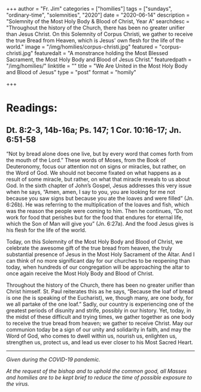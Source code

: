 +++
author = "Fr. Jim"
categories = ["homilies"]
tags = ["sundays", "ordinary-time", "solemnities", "2020"]
date = "2020-06-14"
description = "Solemnity of the Most Holy Body & Blood of Christ, Year A"
searchdesc = "Throughout the history of the Church, there has been no greater unifier than Jesus Christ. On this Solemnity of Corpus Christi, we gather to receive the true Bread from Heaven, which is Jesus' own flesh for the life of the world."
image = "/img/homilies/corpus-christi.jpg"
featured = "corpus-christi.jpg"
featuredalt = "A monstrance holding the Most Blessed Sacrament, the Most Holy Body and Blood of Jesus Christ."
featuredpath = "/img/homilies/"
linktitle = ""
title = "We Are United in the Most Holy Body and Blood of Jesus"
type = "post"
format = "homily"

+++

# Readings:
## Dt. 8:2-3, 14b-16a; Ps. 147; 1 Cor. 10:16-17; Jn. 6:51-58

“Not by bread alone does one live, but by every word that comes forth from the mouth of the Lord.” These words of Moses, from the Book of Deuteronomy, focus our attention not on signs or miracles, but rather, on the Word of God. We should not become fixated on what happens as a result of some miracle, but rather, on what that miracle reveals to us about God. In the sixth chapter of John’s Gospel, Jesus addresses this very issue when he says, “Amen, amen, I say to you, you are looking for me not because you saw signs but because you ate the loaves and were filled” (Jn. 6:26b). He was referring to the multiplication of the loaves and fish, which was the reason the people were coming to him. Then he continues, “Do not work for food that perishes but for the food that endures for eternal life, which the Son of Man will give you” (Jn. 6:27a). And the food Jesus gives is his flesh for the life of the world.

Today, on this Solemnity of the Most Holy Body and Blood of Christ, we celebrate the awesome gift of the true bread from heaven, the truly substantial presence of Jesus in the Most Holy Sacrament of the Altar. And I can think of no more significant day for our churches to be reopening than today, when hundreds of our congregation will be approaching the altar to once again receive the Most Holy Body and Blood of Christ.

Throughout the history of the Church, there has been no greater unifier than Christ himself. St. Paul reiterates this as he says, “Because the loaf of bread is one (he is speaking of the Eucharist), we, though many, are one body, for we all partake of the one loaf.” Sadly, our country is experiencing one of the greatest periods of disunity and strife, possibly in our history. Yet, today, in the midst of these difficult and trying times, we gather together as one body to receive the true bread from heaven; we gather to receive Christ. May our communion today be a sign of our unity and solidarity in faith, and may the Word of God, who comes to dwell within us, nourish us, enlighten us, strengthen us, protect us, and lead us ever closer to his Most Sacred Heart.

---
*Given during the COVID-19 pandemic.*

*At the request of the bishop and to uphold the common good, all Masses and homilies are to be kept brief to reduce the time of possible exposure to the virus.*